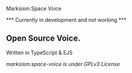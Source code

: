 Marksism.Space Voice

*** Currently in development and not working ***

## Open Source Voice. 

Written in TypeScript & EJS

*marksism.space-voice is under GPLv3 License*
